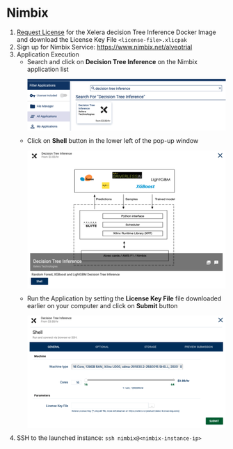 # Nimbix


1. [Request License](https://xelera.io/product/demo-license-requests) for the Xelera decision Tree Inference Docker Image and download the License Key File `<license-file>.xlicpak`
2. Sign up for Nimbix Service: https://www.nimbix.net/alveotrial
3. Application Execution
    * Search and click on **Decision Tree Inference** on the Nimbix application list
        <p align="center">
        <img src="images/nimbix0.png" align="middle" width="500"/>
        </p>
    * Click on **Shell** button in the lower left of the pop-up window
        <p align="center">
        <img src="images/nimbix1.png" align="middle" width="500"/>
        </p>
    * Run the Application by setting the **License Key File** file downloaded earlier on your computer and click on **Submit** button
        <p align="center">
        <img src="images/nimbix2.png" align="middle" width="500"/>
        </p>
4. SSH to the launched instance: `ssh nimbix@<nimbix-instance-ip>`

